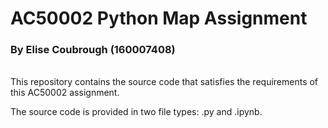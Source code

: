 # AC50002 Python Map Assignment
### By Elise Coubrough (160007408)

<br/>
This repository contains the source code that satisfies the requirements of this AC50002 assignment. 

The source code is provided in two file types: .py and .ipynb.
